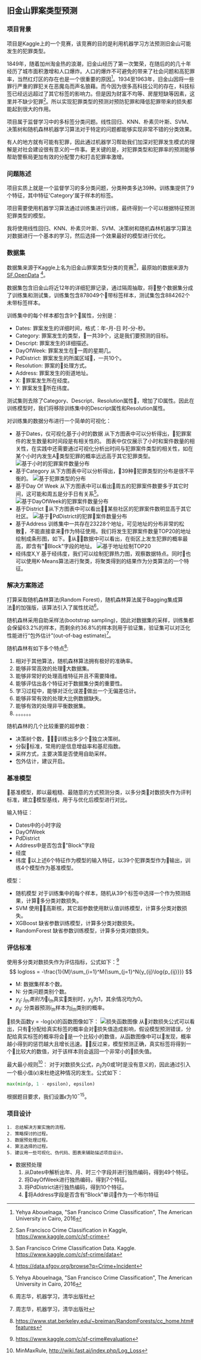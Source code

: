 ## 旧金山罪案类型预测

### 项目背景 
项目是Kaggle上的一个竞赛，该竞赛的目的是利用机器学习方法预测旧金山可能发生的犯罪类型。

1849年，随着加州淘金热的浪潮，旧金山经历了第一次繁荣，在随后的的几十年经历了城市面积激增和人口爆炸。人口的爆炸不可避免的带来了社会问题和高犯罪率，当然红灯区的存在也是一个很重要的原因[^1]。1934至1963年，旧金山因将一些罪行严重的罪犯关在恶魔岛而声名狼藉。而今因为很多高科技公司的存在，科技标签已经远远超过了其它标签的影响力。但是因为财富不均等、房屋短缺等因素，这里并不缺少犯罪[^2]。所以实现犯罪类型的预测对预防犯罪和降低犯罪带来的损失都能起到很大的作用。

[^1]: Yehya Abouelnaga, "San Francisco Crime Classification", The American University in Cairo, 2016
[^2]: San Francisco Crime Classification in Kaggle, https://www.kaggle.com/c/sf-crime

项目属于监督学习中的多标签分类问题。线性回归、KNN、朴素贝叶斯、SVM、决策树和随机森林机器学习算法对于特定的问题都能够实现非常不错的分类效果。

有人的地方就有可能有犯罪，因此通过机器学习帮助我们加深对犯罪发生模式的理解是对社会建设很有意义的一件事。更关键的是，对犯罪类型和犯罪率的预测能够帮助警察局更加有效的分配警力和打击犯罪率激增。

### 问题陈述
项目实质上就是一个监督学习的多分类问题，分类种类多达39种。训练集提供了9个特征，其中特征'Category'属于样本的标签。

项目需要使用机器学习算法通过训练集进行训练，最终得到一个可以根据特征预测犯罪类型的模型。

我将使用线性回归、KNN、朴素贝叶斯、SVM、决策树和随机森林机器学习算法对数据进行一个基本的学习，然后选择一个效果最好的模型进行优化。


### 数据集
数据集来源于Kaggle上名为旧金山罪案类型分类的竞赛[^3]，最原始的数据来源为[SF.OpenData](https://datasf.org/opendata/) [^4]。

数据集包含旧金山将近12年的详细犯罪记录，通过隔周抽取，将整个数据集分成了训练集和测试集，训练集包含878049个带标签样本，测试集包含884262个未带标签样本。

训练集中的每个样本都包含9个属性，分别是：
- Dates: 罪案发生的详细时间，格式：年-月-日 时-分-秒。
- Category: 罪案发生的类型，一共39个，这是我们要预测的目标。
- Descript: 罪案发生的详细描述。
- DayOfWeek: 罪案发生在一周的星期几。
- PdDistrict: 罪案发生的所属区域，一共10个。
- Resolution: 罪案的处理方式。
- Address: 罪案发生的街道地址。
- X: 罪案发生所在经度。
- Y: 罪案发生所在纬度。

测试集则去除了Category、Descript、Resolution属性，增加了ID属性。因此在训练模型时，我们将移除训练集中的Descript属性和Resolution属性。

对训练集的数据分布进行一个简单的可视化：
- 基于Dates，仅可视化基于小时的数据
从下方图表中可以分析得出，犯罪案件的发生数量和时间段是有相关性的。
图表中仅仅展示了小时和案件数量的相关性，在实践中还需要通过可视化分析出时间与犯罪案件类型的相关性，如在某个小时内发生A类型犯罪的概率远远高于其它犯罪类型。
![基于小时的犯罪案件数量分布](images/hours.png "基于小时的犯罪案件数量分布")
- 基于Category
从下方图表中可以分析得出，39种犯罪类型的分布是很不平衡的。
![基于犯罪类型的分布](images/Category.png)
- 基于Day Of Week
从下方图表中可以看出周五的犯罪案件数要多于其它时间，这可能和周五是分手日有关系[^1]。
![基于DayOfWeek的犯罪案件数量分布](images/DayOfWeek.png)
- 基于District
从下方图表中可以看出某些社区的犯罪案件数明显高于其它社区。
![基于PdDistrict的犯罪案件数量分布](images/PdDistrict.png)
- 基于Address
训练集中一共存在23228个地址，可见地址的分布非常的松散，不能直接拿来作为特征使用。我们将发生犯罪案件数量TOP20的地址绘制成条形图，如下。从数据中可以看出，在街区上发生犯罪的概率最高，即含有"Block"字段的地址。
![基于地址绘制TOP20](images/address.jpg)
- 经纬度X,Y
基于经纬度，我们可以绘制犯罪热力图，观察数据特点。同时也可以使用K-Means算法进行聚类，将聚类得到的结果作为分类算法的一个特征。


[^3]: San Francisco Crime Classification Data. Kaggle. https://www.kaggle.com/c/sf-crime/data
[^4]: https://data.sfgov.org/browse?q=Crime+Incident
[^5]: Junyang Li and Junyang Li, San Francisco Crime Classification
### 解决方案陈述

打算采取随机森林算法(Random Forest)，随机森林算法属于Bagging集成算法的加强版，该算法引入了属性扰动[^6]。

随机森林采用自助采样法(bootstrap sampling)，因此对数据集的采样，训练集都会保留63.2%的样本，而剩余约36.8%的样本则用于验证集，验证集可以对泛化性能进行“包外估计”(out-of-bag estimate)[^6]。

随机森林有如下多个特点[^7]:

1. 相对于其他算法，随机森林算法拥有极好的准确率。
1. 能够非常高效的处理大数据集。
1. 能够非常好的处理高维特征并且不需要降维。
1. 能够评估出各个特征对于数据集分类的重要性。
1. 学习过程中，能够对泛化误差做出一个无偏差估计。
1. 能够非常有效的处理大比例数据缺失。
1. 能够有效的处理非平衡数据集。
1. 。。。。。。

随机森林的几个比较重要的超参数：
- 决策树个数，训练出多少个独立决策树。
- 分裂标准，常用的是信息增益率和基尼指数。
- 采样方式，主要决策是否使用自助采样。
- 包外估计，建议开启。


[^6]: 周志华，机器学习，清华出版社
[^7]: https://www.stat.berkeley.edu/~breiman/RandomForests/cc_home.htm#features

### 基准模型
基准模型，即以最粗糙、最随意的方式预测分类，以多分类对数损失作为评判标准，建立模型基线，用于与优化后模型进行对比。

输入特征：
- Dates中的小时字段
- DayOfWeek
- PdDistrict
- Address中是否包含"Block"字段
- 经度
- 纬度
以上述6个特征作为模型的输入特征，以39个犯罪类型作为输出，训练4个模型作为基准模型。

模型：
- 随机模型
    对于训练集中的每个样本，随机从39个标签中选择一个作为预测结果，计算多分类对数损失。
- SVM
    使用高斯核，其它超参数使用默认值训练模型，计算多分类对数损失。
- XGBoost
    缺省参数训练模型，计算多分类对数损失。
- RandomForest
    缺省参数训练模型，计算多分类对数损失。

### 评估标准
使用多分类对数损失作为评估指标，公式如下：[^8]
$$ logloss = -\frac{1}{M}\sum_{i=1}^M{\sum_{j=1}^N{y_{ij}\log{p_{ij}}}} $$

- M: 数据集样本个数。
- N: 分类问题类别个数。
- $y_{ij}$: $j_{th}类别为$$i_{th}$真实类别时，$y_{ij}$为1，其余情况均为0。
- $p_{ij}$: 分类器预测$i_{th}$样本为$j_{th}$类别的概率。

损失函数y = -log(x)的函数图像如下：
![损失函数图像](images/-log(x).jpg)
从对数损失公式可以看出，只有分配给真实标签的概率会对损失值造成影响，假设模型预测错误，分配给真实标签的概率将会是一个比较小的数值，从函数图像中可以发现，概率越小得到的惩罚越大且增长迅速。反过来，模型预测正确，真实标签将得到一个比较大的数值，对于该样本则会返回一个非常小的损失值。

最大最小规则[^9]：
对于对数损失公式，$p_{ij}$为0或1时是没有意义的，因此通过引入一个极小值($\epsilon$)来杜绝这种情况的发生。公式如下：
```python
max(min(p, 1 - epsilon), epsilon)
```
根据题目要求，我们设置$\epsilon$为$10^{-15}$。

[^8]: https://www.kaggle.com/c/sf-crime#evaluation
[^9]: MinMaxRule, http://wiki.fast.ai/index.php/Log_Loss

### 项目设计
```
1. 总结解决方案实施的流程。
2. 策略探讨的过程。
3. 数据预处理过程。
4. 算法选择的过程。
5. 建议用一些可视化、伪代码、图表来辅助描述项目设计。
```

- 数据预处理
    1. 从Dates中解析出年、月、时三个字段并进行独热编码，得到49个特征。
    1. 将DayOfWeek进行独热编码，得到7个特征。
    1. 将PdDistrict进行独热编码，得到10个特征。
    1. 将Address字段是否含有“Block”单词作为一个布尔特征

